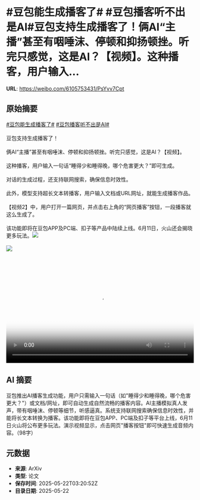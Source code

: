 # #豆包能生成播客了# #豆包播客听不出是AI#豆包支持生成播客了！俩AI“主播”甚至有咽唾沫、停顿和抑扬顿挫。听完只感觉，这是AI？【视频】。这种播客，用户输入...

**URL**: https://weibo.com/6105753431/PsYvv7Cpt

## 原始摘要

<a href="https://m.weibo.cn/search?containerid=231522type%3D1%26t%3D10%26q%3D%23%E8%B1%86%E5%8C%85%E8%83%BD%E7%94%9F%E6%88%90%E6%92%AD%E5%AE%A2%E4%BA%86%23&amp;extparam=%23%E8%B1%86%E5%8C%85%E8%83%BD%E7%94%9F%E6%88%90%E6%92%AD%E5%AE%A2%E4%BA%86%23" data-hide=""><span class="surl-text">#豆包能生成播客了#</span></a> <a href="https://m.weibo.cn/search?containerid=231522type%3D1%26t%3D10%26q%3D%23%E8%B1%86%E5%8C%85%E6%92%AD%E5%AE%A2%E5%90%AC%E4%B8%8D%E5%87%BA%E6%98%AFAI%23&amp;extparam=%23%E8%B1%86%E5%8C%85%E6%92%AD%E5%AE%A2%E5%90%AC%E4%B8%8D%E5%87%BA%E6%98%AFAI%23" data-hide=""><span class="surl-text">#豆包播客听不出是AI#</span></a><br><br>豆包支持生成播客了！<br><br>俩AI“主播”甚至有咽唾沫、停顿和抑扬顿挫。听完只感觉，这是AI？【视频】。<br><br>这种播客，用户输入一句话“睡得少和睡得晚，哪个危害更大？”即可生成。<br><br>对话的生成过程，还支持联网搜索，确保信息时效性。<br><br>此外，模型支持超长文本转播客，用户输入文档或URL网址，就能生成播客作品。<br><br>【视频2】中，用户打开一篇网页，并点击右上角的“网页播客”按钮，一段播客就这么生成了。<br><br>该功能即将在豆包APP及PC端、扣子等产品中陆续上线。6月11日，火山还会揭晓更多玩法。<img style="" src="https://tvax4.sinaimg.cn/large/006Fd7o3ly1i1o3673jdgj30zk0k0q3z.jpg" referrerpolicy="no-referrer"><br><br><img style="" src="https://tvax3.sinaimg.cn/large/006Fd7o3ly1i1o367g255j31hc0u0taa.jpg" referrerpolicy="no-referrer"><br><br><br clear="both"><div style="clear: both"></div><video controls="controls" poster="https://tvax3.sinaimg.cn/orj480/006Fd7o3ly1i1o3669fboj30zk0k0q3z.jpg" style="width: 100%"><source src="https://f.video.weibocdn.com/o0/P7AaQ7z8lx08orgbgWJG010412015IXB0E010.mp4?label=mp4_720p&amp;template=1280x720.25.0&amp;ori=0&amp;ps=1Cx9YB1mmR49jS&amp;Expires=1747887316&amp;ssig=Y7QJPWU6eV&amp;KID=unistore,video"><source src="https://f.video.weibocdn.com/o0/q1shPDRBlx08orgadWUE01041200ruMS0E010.mp4?label=mp4_hd&amp;template=852x480.25.0&amp;ori=0&amp;ps=1Cx9YB1mmR49jS&amp;Expires=1747887316&amp;ssig=528N1N4av4&amp;KID=unistore,video"><source src="https://f.video.weibocdn.com/o0/4L7WNOwNlx08orgarBm801041200ffbJ0E010.mp4?label=mp4_ld&amp;template=640x360.25.0&amp;ori=0&amp;ps=1Cx9YB1mmR49jS&amp;Expires=1747887316&amp;ssig=y%2FTPwII3Zt&amp;KID=unistore,video"><p>视频无法显示，请前往<a href="https://video.weibo.com/show?fid=1034%3A5169057096204300" target="_blank" rel="noopener noreferrer">微博视频</a>观看。</p></video>

## AI 摘要

豆包推出AI播客生成功能，用户只需输入一句话（如"睡得少和睡得晚，哪个危害更大？"）或文档/网址，即可自动生成自然流畅的播客内容。AI主播模拟真人发声，带有咽唾沫、停顿等细节，听感逼真。系统支持联网搜索确保信息时效性，并能将长文本转换为播客。该功能即将在豆包APP、PC端及扣子等平台上线，6月11日火山将公布更多玩法。演示视频显示，点击网页"播客按钮"即可快速生成音频内容。（98字）

## 元数据

- **来源**: ArXiv
- **类型**: 论文
- **保存时间**: 2025-05-22T03:20:52Z
- **目录日期**: 2025-05-22
